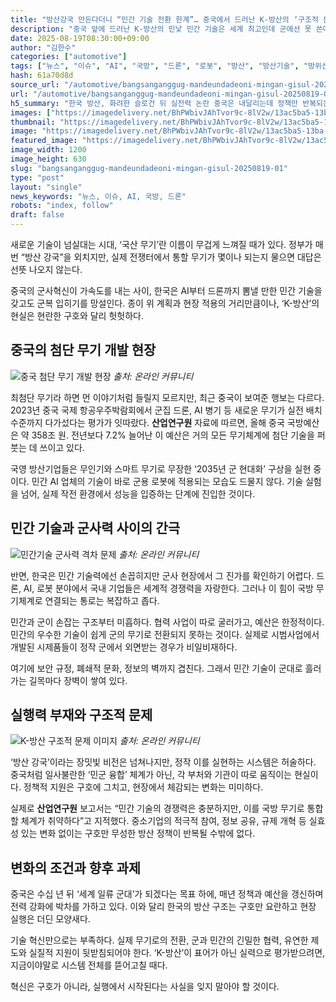 ```yaml
---
title: "방산강국 만든다더니 “민간 기술 전환 한계”… 중국에서 드러난 K-방산의 ‘구조적 문제’"
description: "중국 앞에 드러난 K-방산의 민낯 민간 기술은 세계 최고인데 군에선 못 쓴다 ..."
date: 2025-08-19T08:30:00+09:00
author: "김한수"
categories: ["automotive"]
tags: ["뉴스", "이슈", "AI", "국방", "드론", "로봇", "방산", "방산기술", "방위산업", "인공지능", "중국", "한국", "기술전환딜레마", "민군융합초격차"]
hash: 61a70d8d
source_url: "/automotive/bangsanganggug-mandeundadeoni-mingan-gisul-20250819-01/"
url: "/automotive/bangsanganggug-mandeundadeoni-mingan-gisul-20250819-01/"
h5_summary: "한국 방산, 화려한 슬로건 뒤 실전력 논란 중국은 내달리는데 정책만 반복되는 현실"
images: ["https://imagedelivery.net/BhPWbivJAhTvor9c-8lV2w/13ac5ba5-13ba-4e7d-3fb1-957a3cbb0c00/public", "https://imagedelivery.net/BhPWbivJAhTvor9c-8lV2w/f4971aac-4fab-4f58-b60a-296682587e00/public", "https://imagedelivery.net/BhPWbivJAhTvor9c-8lV2w/fb17d529-8b97-4fb3-bd0f-bdf2717b2a00/public", "https://imagedelivery.net/BhPWbivJAhTvor9c-8lV2w/2faffe05-03a4-466e-5249-f3f00aca5100/public"]
thumbnail: "https://imagedelivery.net/BhPWbivJAhTvor9c-8lV2w/13ac5ba5-13ba-4e7d-3fb1-957a3cbb0c00/public"
image: "https://imagedelivery.net/BhPWbivJAhTvor9c-8lV2w/13ac5ba5-13ba-4e7d-3fb1-957a3cbb0c00/public"
featured_image: "https://imagedelivery.net/BhPWbivJAhTvor9c-8lV2w/13ac5ba5-13ba-4e7d-3fb1-957a3cbb0c00/public"
image_width: 1200
image_height: 630
slug: "bangsanganggug-mandeundadeoni-mingan-gisul-20250819-01"
type: "post"
layout: "single"
news_keywords: "뉴스, 이슈, AI, 국방, 드론"
robots: "index, follow"
draft: false
---
```


새로운 기술이 넘실대는 시대, ‘국산 무기’란 이름이 무겁게 느껴질 때가 있다. 정부가 매번 “방산 강국”을 외치지만, 실제 전쟁터에서 통할 무기가 몇이나 되는지 물으면 대답은 선뜻 나오지 않는다.

중국의 군사혁신이 가속도를 내는 사이, 한국은 AI부터 드론까지 뽐낼 만한 민간 기술을 갖고도 군복 입히기를 망설인다. 종이 위 계획과 현장 적용의 거리만큼이나, ‘K-방산’의 현실은 현란한 구호와 달리 헛헛하다.

## 중국의 첨단 무기 개발 현장

![중국 첨단 무기 개발 현장](https://imagedelivery.net/BhPWbivJAhTvor9c-8lV2w/f4971aac-4fab-4f58-b60a-296682587e00/public)
*출처: 온라인 커뮤니티*


최첨단 무기라 하면 먼 이야기처럼 들릴지 모르지만, 최근 중국이 보여준 행보는 다르다. 2023년 중국 국제 항공우주박람회에서 군집 드론, AI 병기 등 새로운 무기가 실전 배치 수준까지 다가섰다는 평가가 잇따랐다. **산업연구원** 자료에 따르면, 올해 중국 국방예산은 약 358조 원. 전년보다 7.2% 늘어난 이 예산은 거의 모든 무기체계에 첨단 기술을 퍼붓는 데 쓰이고 있다.

국영 방산기업들은 무인기와 스마트 무기로 무장한 ‘2035년 군 현대화’ 구상을 실현 중이다. 민간 AI 업체의 기술이 바로 군용 로봇에 적용되는 모습도 드물지 않다. 기술 실험을 넘어, 실제 작전 환경에서 성능을 입증하는 단계에 진입한 것이다.

## 민간 기술과 군사력 사이의 간극

![민간기술 군사력 격차 문제](https://imagedelivery.net/BhPWbivJAhTvor9c-8lV2w/2faffe05-03a4-466e-5249-f3f00aca5100/public)
*출처: 온라인 커뮤니티*


반면, 한국은 민간 기술력에선 손꼽히지만 군사 현장에서 그 진가를 확인하기 어렵다. 드론, AI, 로봇 분야에서 국내 기업들은 세계적 경쟁력을 자랑한다. 그러나 이 힘이 국방 무기체계로 연결되는 통로는 복잡하고 좁다.

민간과 군이 손잡는 구조부터 미흡하다. 협력 사업이 따로 굴러가고, 예산은 한정적이다. 민간의 우수한 기술이 쉽게 군의 무기로 전환되지 못하는 것이다. 실제로 시범사업에서 개발된 시제품들이 정작 군에서 외면받는 경우가 비일비재하다.

여기에 보안 규정, 폐쇄적 문화, 정보의 벽까지 겹친다. 그래서 민간 기술이 군대로 흘러가는 길목마다 장벽이 쌓여 있다.

## 실행력 부재와 구조적 문제

![K-방산 구조적 문제 이미지](https://imagedelivery.net/BhPWbivJAhTvor9c-8lV2w/fb17d529-8b97-4fb3-bd0f-bdf2717b2a00/public)
*출처: 온라인 커뮤니티*


‘방산 강국’이라는 장밋빛 비전은 넘쳐나지만, 정작 이를 실현하는 시스템은 허술하다. 중국처럼 일사불란한 ‘민군 융합’ 체계가 아닌, 각 부처와 기관이 따로 움직이는 현실이다. 정책적 지원은 구호에 그치고, 현장에서 체감되는 변화는 미미하다.

실제로 **산업연구원** 보고서는 “민간 기술의 경쟁력은 충분하지만, 이를 국방 무기로 통합할 체계가 취약하다”고 지적했다. 중소기업의 적극적 참여, 정보 공유, 규제 개혁 등 실효성 있는 변화 없이는 구호만 무성한 방산 정책이 반복될 수밖에 없다.

## 변화의 조건과 향후 과제

중국은 수십 년 뒤 ‘세계 일류 군대’가 되겠다는 목표 하에, 매년 정책과 예산을 갱신하며 전력 강화에 박차를 가하고 있다. 이와 달리 한국의 방산 구조는 구호만 요란하고 현장 실행은 더딘 모양새다.

기술 혁신만으로는 부족하다. 실제 무기로의 전환, 군과 민간의 긴밀한 협력, 유연한 제도와 실질적 지원이 뒷받침되어야 한다. ‘K-방산’이 표어가 아닌 실력으로 평가받으려면, 지금이야말로 시스템 전체를 뜯어고칠 때다. 

혁신은 구호가 아니라, 실행에서 시작된다는 사실을 잊지 말아야 할 것이다.
